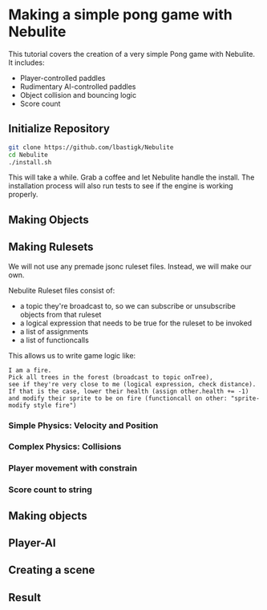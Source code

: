 # Making a simple pong game with Nebulite

This tutorial covers the creation of a very simple Pong game with Nebulite.
It includes:

- Player-controlled paddles
- Rudimentary AI-controlled paddles
- Object collision and bouncing logic
- Score count

## Initialize Repository

```bash
git clone https://github.com/lbastigk/Nebulite
cd Nebulite
./install.sh
```
This will take a while. Grab a coffee and let Nebulite handle the install. 
The installation process will also run tests to see if the engine is working properly.

## Making Objects

## Making Rulesets

We will not use any premade jsonc ruleset files. Instead, we will make our own.

Nebulite Ruleset files consist of:

- a topic they're broadcast to, so we can subscribe or unsubscribe objects from that ruleset
- a logical expression that needs to be true for the ruleset to be invoked
- a list of assignments
- a list of functioncalls

This allows us to write game logic like:

```
I am a fire.
Pick all trees in the forest (broadcast to topic onTree), 
see if they're very close to me (logical expression, check distance).
If that is the case, lower their health (assign other.health += -1) 
and modify their sprite to be on fire (functioncall on other: "sprite-modify style fire")
```

### Simple Physics: Velocity and Position

### Complex Physics: Collisions

### Player movement with constrain

### Score count to string

## Making objects

## Player-AI

## Creating a scene

## Result